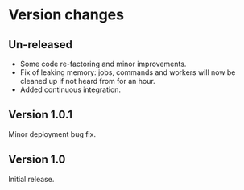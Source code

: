 # Version changes


## Un-released

* Some code re-factoring and minor improvements.
* Fix of leaking memory: jobs, commands and workers will now be cleaned up if not heard from for an hour.
* Added continuous integration.

## Version 1.0.1

Minor deployment bug fix.

## Version 1.0

Initial release.